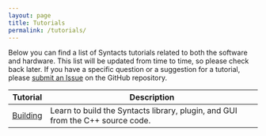 ```yaml
---
layout: page
title: Tutorials
permalink: /tutorials/
---
```


Below you can find a list of Syntacts tutorials related to both the software and hardware. This list will be updated from time to time, so please check back later. If you have a specific question or a suggestion for a tutorial, please [submit an Issue](https://github.com/mahilab/Syntacts/issues) on the GitHub repository. 

|Tutorial|Description|
|---|---|
|[Building](building.md)|Learn to build the Syntacts library, plugin, and GUI from the C++ source code.|
